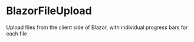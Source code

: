 # BlazorFileUpload
Upload files from the client side of Blazor, with individual progress bars for each file
